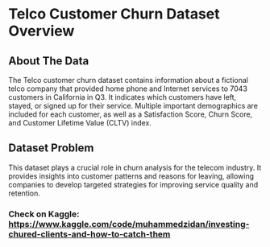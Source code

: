 # Telco Customer Churn Dataset Overview

## About The Data
The Telco customer churn dataset contains information about a fictional telco company that provided home phone and Internet services to 7043 customers in California in Q3. It indicates which customers have left, stayed, or signed up for their service. Multiple important demographics are included for each customer, as well as a Satisfaction Score, Churn Score, and Customer Lifetime Value (CLTV) index.

## Dataset Problem
This dataset plays a crucial role in churn analysis for the telecom industry. It provides insights into customer patterns and reasons for leaving, allowing companies to develop targeted strategies for improving service quality and retention.

### Check on Kaggle: https://www.kaggle.com/code/muhammedzidan/investing-chured-clients-and-how-to-catch-them
